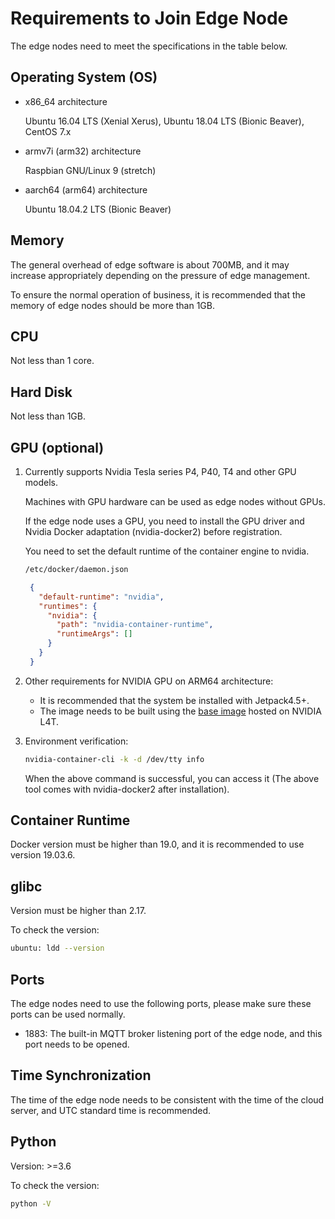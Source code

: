 # Requirements to Join Edge Node

The edge nodes need to meet the specifications in the table below.

## Operating System (OS)

- x86_64 architecture

    Ubuntu 16.04 LTS (Xenial Xerus), Ubuntu 18.04 LTS (Bionic Beaver), CentOS 7.x

- armv7i (arm32) architecture

    Raspbian GNU/Linux 9 (stretch)

- aarch64 (arm64) architecture

    Ubuntu 18.04.2 LTS (Bionic Beaver)

## Memory

The general overhead of edge software is about 700MB, and it may increase appropriately depending on the pressure of edge management.

To ensure the normal operation of business, it is recommended that the memory of edge nodes should be more than 1GB.

## CPU

Not less than 1 core.

## Hard Disk

Not less than 1GB.

## GPU (optional)

1. Currently supports Nvidia Tesla series P4, P40, T4 and other GPU models.

   Machines with GPU hardware can be used as edge nodes without GPUs.

   If the edge node uses a GPU, you need to install the GPU driver and Nvidia Docker adaptation (nvidia-docker2) before registration.

   You need to set the default runtime of the container engine to nvidia.

    ```sh
    /etc/docker/daemon.json
    ```

   ```json
    {
      "default-runtime": "nvidia",
      "runtimes": {
        "nvidia": {
          "path": "nvidia-container-runtime",
          "runtimeArgs": []
        }
      }
    }
    ```

2. Other requirements for NVIDIA GPU on ARM64 architecture:

    - It is recommended that the system be installed with Jetpack4.5+.
    - The image needs to be built using the [base image](https://catalog.ngc.nvidia.com/containers) hosted on NVIDIA L4T.

3. Environment verification:

    ```sh
    nvidia-container-cli -k -d /dev/tty info
    ```

    When the above command is successful, you can access it (The above tool comes with nvidia-docker2 after installation).

## Container Runtime

Docker version must be higher than 19.0, and it is recommended to use version 19.03.6.

## glibc

Version must be higher than 2.17.

To check the version:

```sh
ubuntu: ldd --version
```

## Ports

The edge nodes need to use the following ports, please make sure these ports can be used normally.

- 1883: The built-in MQTT broker listening port of the edge node, and this port needs to be opened.

## Time Synchronization

The time of the edge node needs to be consistent with the time of the cloud server, and UTC standard time is recommended.

## Python

Version: >=3.6

To check the version:

```sh
python -V
```